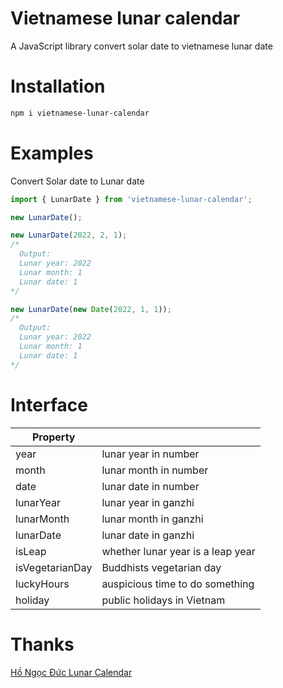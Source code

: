 # Vietnamese lunar calendar

A JavaScript  library convert solar date to vietnamese lunar date

# Installation

```bash
npm i vietnamese-lunar-calendar
```

# Examples

Convert Solar date to Lunar date

```typescript
import { LunarDate } from 'vietnamese-lunar-calendar';

new LunarDate();

new LunarDate(2022, 2, 1);
/*
  Output:
  Lunar year: 2022
  Lunar month: 1
  Lunar date: 1
*/

new LunarDate(new Date(2022, 1, 1));
/*
  Output:
  Lunar year: 2022
  Lunar month: 1
  Lunar date: 1
*/
```

# Interface

| Property        |                                   |
| --------------- | --------------------------------- |
| year            | lunar year in number              |
| month           | lunar month in number             |
| date            | lunar date in number              |
| lunarYear       | lunar year in ganzhi              |
| lunarMonth      | lunar month in ganzhi             |
| lunarDate       | lunar date in ganzhi              |
| isLeap          | whether lunar year is a leap year |
| isVegetarianDay | Buddhists vegetarian day          |
| luckyHours      | auspicious time to do something   |
| holiday         | public holidays in Vietnam        |

# Thanks

[Hồ Ngọc Đức Lunar Calendar](https://www.informatik.uni-leipzig.de/~duc/amlich/)
